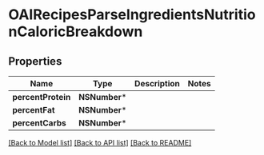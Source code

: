 # OAIRecipesParseIngredientsNutritionCaloricBreakdown

## Properties
Name | Type | Description | Notes
------------ | ------------- | ------------- | -------------
**percentProtein** | **NSNumber*** |  | 
**percentFat** | **NSNumber*** |  | 
**percentCarbs** | **NSNumber*** |  | 

[[Back to Model list]](../README.md#documentation-for-models) [[Back to API list]](../README.md#documentation-for-api-endpoints) [[Back to README]](../README.md)


